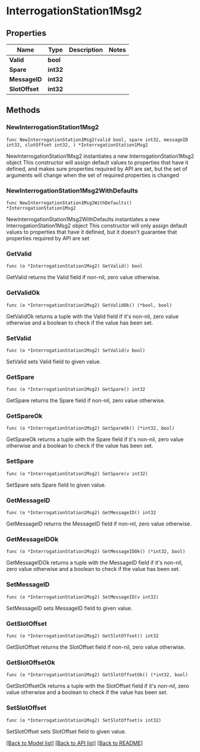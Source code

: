 # InterrogationStation1Msg2

## Properties

Name | Type | Description | Notes
------------ | ------------- | ------------- | -------------
**Valid** | **bool** |  | 
**Spare** | **int32** |  | 
**MessageID** | **int32** |  | 
**SlotOffset** | **int32** |  | 

## Methods

### NewInterrogationStation1Msg2

`func NewInterrogationStation1Msg2(valid bool, spare int32, messageID int32, slotOffset int32, ) *InterrogationStation1Msg2`

NewInterrogationStation1Msg2 instantiates a new InterrogationStation1Msg2 object
This constructor will assign default values to properties that have it defined,
and makes sure properties required by API are set, but the set of arguments
will change when the set of required properties is changed

### NewInterrogationStation1Msg2WithDefaults

`func NewInterrogationStation1Msg2WithDefaults() *InterrogationStation1Msg2`

NewInterrogationStation1Msg2WithDefaults instantiates a new InterrogationStation1Msg2 object
This constructor will only assign default values to properties that have it defined,
but it doesn't guarantee that properties required by API are set

### GetValid

`func (o *InterrogationStation1Msg2) GetValid() bool`

GetValid returns the Valid field if non-nil, zero value otherwise.

### GetValidOk

`func (o *InterrogationStation1Msg2) GetValidOk() (*bool, bool)`

GetValidOk returns a tuple with the Valid field if it's non-nil, zero value otherwise
and a boolean to check if the value has been set.

### SetValid

`func (o *InterrogationStation1Msg2) SetValid(v bool)`

SetValid sets Valid field to given value.


### GetSpare

`func (o *InterrogationStation1Msg2) GetSpare() int32`

GetSpare returns the Spare field if non-nil, zero value otherwise.

### GetSpareOk

`func (o *InterrogationStation1Msg2) GetSpareOk() (*int32, bool)`

GetSpareOk returns a tuple with the Spare field if it's non-nil, zero value otherwise
and a boolean to check if the value has been set.

### SetSpare

`func (o *InterrogationStation1Msg2) SetSpare(v int32)`

SetSpare sets Spare field to given value.


### GetMessageID

`func (o *InterrogationStation1Msg2) GetMessageID() int32`

GetMessageID returns the MessageID field if non-nil, zero value otherwise.

### GetMessageIDOk

`func (o *InterrogationStation1Msg2) GetMessageIDOk() (*int32, bool)`

GetMessageIDOk returns a tuple with the MessageID field if it's non-nil, zero value otherwise
and a boolean to check if the value has been set.

### SetMessageID

`func (o *InterrogationStation1Msg2) SetMessageID(v int32)`

SetMessageID sets MessageID field to given value.


### GetSlotOffset

`func (o *InterrogationStation1Msg2) GetSlotOffset() int32`

GetSlotOffset returns the SlotOffset field if non-nil, zero value otherwise.

### GetSlotOffsetOk

`func (o *InterrogationStation1Msg2) GetSlotOffsetOk() (*int32, bool)`

GetSlotOffsetOk returns a tuple with the SlotOffset field if it's non-nil, zero value otherwise
and a boolean to check if the value has been set.

### SetSlotOffset

`func (o *InterrogationStation1Msg2) SetSlotOffset(v int32)`

SetSlotOffset sets SlotOffset field to given value.



[[Back to Model list]](../README.md#documentation-for-models) [[Back to API list]](../README.md#documentation-for-api-endpoints) [[Back to README]](../README.md)


